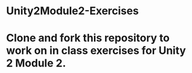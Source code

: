 # Unity2Module2-Exercises
# Clone and fork this repository to work on in class exercises for Unity 2 Module 2.
